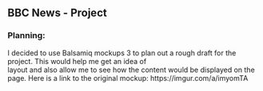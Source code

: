 <h2>BBC News - Project</h2>

<h3>Planning:</h3>
<p>I decided to use Balsamiq mockups 3 to plan out a rough draft for the project. This would help me get an idea of 
<br> layout and also allow me to see how the content would be displayed on the page. Here is a link to the original mockup: https://imgur.com/a/imyomTA </p>